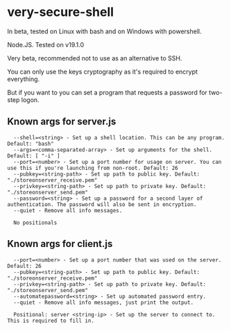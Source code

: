 # very-secure-shell
In beta, tested on Linux with bash and on Windows with powershell.

Node.JS. Tested on v19.1.0

Very beta, recommended not to use as an alternative to SSH.

You can only use the keys cryptography as it's required to encrypt everything.

But if you want to you can set a program that requests a password for two-step logon.

## Known args for server.js
```
  --shell=<string> - Set up a shell location. This can be any program. Default: "bash"
  --args=<comma-separated-array> - Set up arguments for the shell. Default: [ "-i" ]
  --port=<number> - Set up a port number for usage on server. You can use this if you're launching from non-root. Default: 26
  --pubkey=<string-path> - Set up path to public key. Default: "./storeonserver_receive.pem"
  --privkey=<string-path> - Set up path to private key. Default: "./storeonserver_send.pem"
  --password=<string> - Set up a password for a second layer of authentication. The password will also be sent in encryption.
  --quiet - Remove all info messages.

  No positionals
```

## Known args for client.js
```
  --port=<number> - Set up a port number that was used on the server. Default: 26
  --pubkey=<string-path> - Set up path to public key. Default: "./storeonserver_receive.pem"
  --privkey=<string-path> - Set up path to private key. Default: "./storeonserver_send.pem"
  --automatepassword=<string> - Set up automated password entry.
  --quiet - Remove all info messages, just print the output.

  Positional: server <string-ip> - Set up the server to connect to. This is required to fill in.
```
